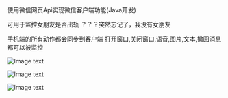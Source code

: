 使用微信网页Api实现微信客户端功能(Java开发)


可用于监控女朋友是否出轨
？？？突然忘记了，我没有女朋友


手机端的所有动作都会同步到客户端
打开窗口,关闭窗口,语音,图片,文本,撤回消息 都可以被监控

![Image text](http://basekit.oss-cn-hangzhou.aliyuncs.com/github/qunliao.bmp)

![Image text](http://basekit.oss-cn-hangzhou.aliyuncs.com/github/tupian.bmp)

![Image text](http://basekit.oss-cn-hangzhou.aliyuncs.com/github/yuyin.bmp)

